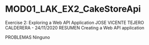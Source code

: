 # MOD01_LAK_EX2_CakeStoreApi
Exercise 2: Exploring a Web API Application
JOSE VICENTE TEJERO CALDERERA - 24/11/2020
RESUMEN
Creating a Web API application

PROBLEMAS
Ninguno
